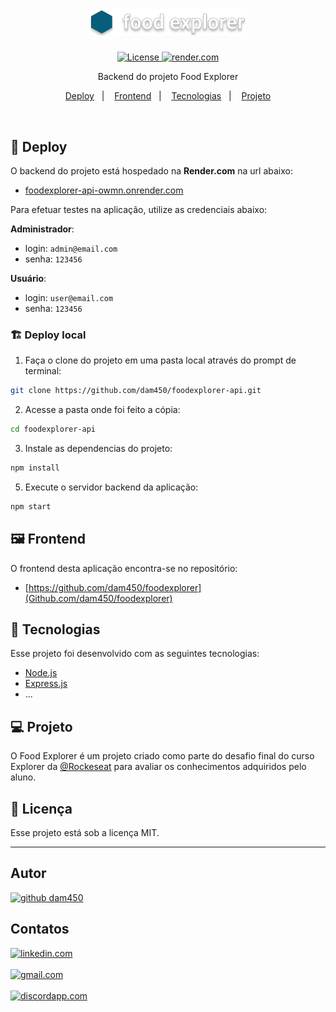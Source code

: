 <h1 align="center">
  <a href="#-deploy" target="_blank">
    <img alt="Food Explorer" src=".github/logo.svg" width="50%">
  </a>
</h1>

<p align="center">
  <a href="#memo-licença">
    <img alt="License" src="https://img.shields.io/static/v1?style=flat&label=license&message=MIT&color=49AA26">
  </a> 
  <a href="#-deploy">
    <img alt="render.com" src="https://img.shields.io/website?down_color=lightgrey&down_message=deploy&label=render&logo=render&logoColor=4AF2C3&style=flat&up_color=4AF2C3&up_message=online&url=https%3A%2F%2Ffoodexplorer-api-owmn.onrender.com%2F">
  </a> 
</p>

<p align="center">
Backend do projeto Food Explorer</p>


<p align="center">
  <a href="#-deploy">Deploy</a>&nbsp;&nbsp;&nbsp;|&nbsp;&nbsp;&nbsp;
  <a href="#%EF%B8%8F-frontend">Frontend</a>&nbsp;&nbsp;&nbsp;|&nbsp;&nbsp;&nbsp;
  <a href="#-tecnologias">Tecnologias</a>&nbsp;&nbsp;&nbsp;|&nbsp;&nbsp;&nbsp;
  <a href="#-projeto">Projeto</a>
<!--   <a href="#-layout">Layout</a>&nbsp;&nbsp;&nbsp;|&nbsp;&nbsp;&nbsp; -->
<!--   <a href="#memo-licença">Licença</a> -->

</p><br>

<!-- <p align="center">
  <a href="https://foodexplorer-dam450.netlify.app/" target="_blank">
    <img alt="foodexplorer preview" src=".github/preview.png" width="100%">
  </a>
</p> -->

## 🚀 Deploy

O backend do projeto está hospedado na **Render.com** na url abaixo:
- [foodexplorer-api-owmn.onrender.com](https://foodexplorer-api-owmn.onrender.com)

Para efetuar testes na aplicação, utilize as credenciais abaixo:

**Administrador**:
  - login: `admin@email.com`
  - senha: `123456`

**Usuário**:
  - login: `user@email.com`
  - senha: `123456`

### 🏗️ Deploy local

1. Faça o clone do projeto em uma pasta local através do prompt de terminal:
```bash
git clone https://github.com/dam450/foodexplorer-api.git
```
2. Acesse a pasta onde foi feito a cópia:
```bash
cd foodexplorer-api
```
3. Instale as dependencias do projeto:
```bash
npm install
```
5. Execute o servidor backend da aplicação:
```bash
npm start
```

## 🖼️ Frontend

O frontend desta aplicação encontra-se no repositório: 
- [https://github.com/dam450/foodexplorer](Github.com/dam450/foodexplorer)

## 🦾 Tecnologias

Esse projeto foi desenvolvido com as seguintes tecnologias:

- [Node.js](https://nodejs.org/)
- [Express.js](http://expressjs.com/)
- ...

## 💻 Projeto

O Food Explorer é um projeto criado como parte do desafio final do curso Explorer da [@Rockeseat](https://www.rocketseat.com.br/) para avaliar os conhecimentos adquiridos pelo aluno.

## :memo: Licença

Esse projeto está sob a licença MIT.

---
## Autor  

<a href="https://github.com/dam450/">
    <img alt="github dam450" src="https://img.shields.io/static/v1?style=social&logo=github&label=github&message=dam450&color=4AF2C3">
</a> 


## Contatos  

  <a href="https://www.linkedin.com/in/evandro-damaso/">
    <img alt="linkedin.com" src="https://img.shields.io/static/v1?style=social&logo=linkedin&label=linkedin&message=evandro-damaso">
  </a> 
  <br/><br/>
  <a href="mailto:dam450.dev@gmail.com">
    <img alt="gmail.com" src="https://img.shields.io/static/v1?style=social&logo=gmail&label=gmail&message=dam450.dev@gmail.com">
  </a> 
  <br/><br/>
  <a href="http://discordapp.com/users/547738105331843077/">
    <img alt="discordapp.com" src="https://img.shields.io/static/v1?style=social&logo=discord&label=discord&message=Evandro">
  </a>


<!--   <a href="https://github.com/dam450/">
    <img alt="github dam450" src="https://img.shields.io/static/v1?style=social&logo=github&label=github&message=dam450&color=4AF2C3">
  </a> 
  <a href="#-deploy">
    <img alt="Render.com" src="https://img.shields.io/static/v1?style=social&logo=linkedin&label=linkedin&message=evandro-damaso&color=4AF2C3">
  </a> 
    -->
